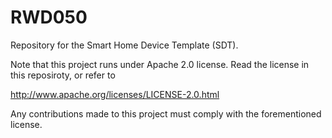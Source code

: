 RWD050
======

Repository for the Smart Home Device Template (SDT).

Note that this project runs under Apache 2.0 license. Read the license in this reposiroty, or refer to

http://www.apache.org/licenses/LICENSE-2.0.html

Any contributions made to this project must comply with the forementioned license.

